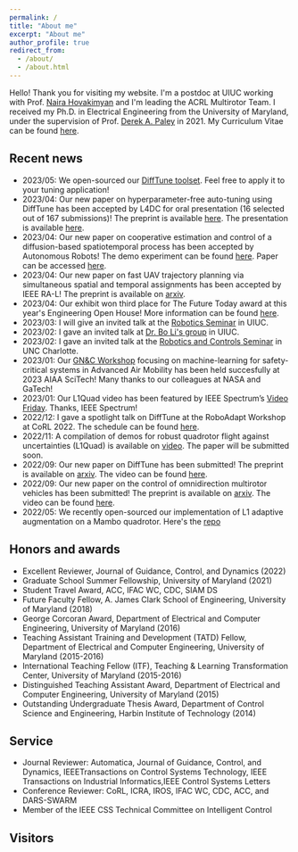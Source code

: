 ```yaml
---
permalink: /
title: "About me"
excerpt: "About me"
author_profile: true
redirect_from: 
  - /about/
  - /about.html
---
```

Hello! Thank you for visiting my website. I'm a postdoc at UIUC working with Prof. [Naira Hovakimyan](https://naira.mechse.illinois.edu/) and I'm leading the ACRL Multirotor Team. I received my Ph.D. in Electrical Engineering from the University of Maryland, under the supervision of Prof. [Derek A. Paley](https://aero.umd.edu/clark/faculty/58/Derek-A-Paley) in 2021. My Curriculum Vitae can be found [here](https://github.com/Sheng-Cheng/Sheng-Cheng.github.io/blob/master/files/CV_Sheng_UIUC.pdf).

Recent news
------
* 2023/05: We open-sourced our [DiffTune toolset](https://github.com/Sheng-Cheng/DiffTuneOpenSource). Feel free to apply it to your tuning application!
* 2023/04: Our new paper on hyperparameter-free auto-tuning using DiffTune has been accepted by L4DC for oral presentation (16 selected out of 167 submissions)! The preprint is available [here]([https://youtu.be/i8Lms1cOoyI](https://arxiv.org/abs/2212.03194)). The presentation is available [here](https://www.youtube.com/live/9dk6tRNxUU8?feature=share&t=22479). 
* 2023/04: Our new paper on cooperative estimation and control of a diffusion-based spatiotemporal process has been accepted by Autonomous Robots! The demo experiment can be found [here](https://youtu.be/i8Lms1cOoyI). Paper can be accessed [here](https://link.springer.com/article/10.1007/s10514-023-10105-9).
* 2023/04: Our new paper on fast UAV trajectory planning via simultaneous spatial and temporal assignments has been accepted by IEEE RA-L! The preprint is available on [arxiv](https://arxiv.org/abs/2211.15902).
* 2023/04: Our exhibit won third place for The Future Today award at this year's Engineering Open House! More information can be found [here](https://eohillinois.org/).
* 2023/03: I will give an invited talk at the [Robotics Seminar](https://robotics.illinois.edu/robotics-seminar-series/) in UIUC.
* 2023/02: I gave an invited talk at [Dr. Bo Li's group](https://aisecure.github.io/) in UIUC.
* 2023/02: I gave an invited talk at the [Robotics and Controls Seminar](https://rcs.charlotte.edu/seminar) in UNC Charlotte.
* 2023/01: Our [GN&C Workshop](https://virtualscitech.aiaa.org/Category/f804d236-1b50-4d7a-b21f-780d9f805aeb) focusing on machine-learning for safety-critical systems in Advanced Air Mobility has been held succesfully at 2023 AIAA SciTech! Many thanks to our colleagues at NASA and GaTech!
* 2023/01: Our L1Quad video has been featured by IEEE Spectrum’s [Video Friday](https://spectrum.ieee.org/video-friday-robots-at-night#:~:text=Quadrotors%20are%20deployed,case%20by%20case.). Thanks, IEEE Spectrum!
* 2022/12: I gave a spotlight talk on DiffTune at the RoboAdapt Workshop at CoRL 2022. The schedule can be found [here](https://sites.google.com/view/roboadapt/schedule?authuser=0).
* 2022/11: A compilation of demos for robust quadrotor flight against uncertainties (L1Quad) is available on [video](https://youtu.be/18-2OqTRJ50). The paper will be submitted soon.
* 2022/09: Our new paper on DiffTune has been submitted! The preprint is available on [arxiv](https://arxiv.org/abs/2209.10021). The video can be found [here](https://youtu.be/otAv1EJF7EA).
* 2022/09: Our new paper on the control of omnidirection multirotor vehicles has been submitted! The preprint is available on [arxiv](https://arxiv.org/abs/2209.10024). The video can be found [here](https://youtu.be/Ip6MeS7rLhI).
* 2022/05: We recently open-sourced our implementation of L1 adaptive augmentation on a Mambo quadrotor. Here's the [repo](https://github.com/HovakimyanResearch/L1-Mambo) <!--- We will release our C++ implementation soon this summer!--->
<!--- * 2022/01: Our paper on L1 augmentation of geometric tracking control for quadrotors has been presented at ICRA 2022! The paper can be accessed [here](https://ieeexplore.ieee.org/document/9811946). The video for experiments can be found [here](https://youtu.be/25Z7iAkZ5xw). --->



Honors and awards
------
* Excellent Reviewer, Journal of Guidance, Control, and Dynamics (2022)
* Graduate School Summer Fellowship, University of Maryland (2021) <!--- for students delayed by COVID-19. --->
* Student Travel Award, ACC, IFAC WC, CDC, SIAM DS <!--- ACC (2019 2020 2021) CDC (2020) SIAM DS (2021)--->
* Future Faculty Fellow, A. James Clark School of Engineering, University of Maryland (2018)
* George Corcoran Award, Department of Electrical and Computer Engineering, University of Maryland (2016)
* Teaching Assistant Training and Development (TATD) Fellow, Department of Electrical and Computer Engineering, University of Maryland (2015-2016) 
* International Teaching Fellow (ITF), Teaching & Learning Transformation Center, University of Maryland (2015-2016) 
* Distinguished Teaching Assistant Award, Department of Electrical and Computer Engineering, University of Maryland (2015)
* Outstanding Undergraduate Thesis Award, Department of Control Science and Engineering, Harbin Institute of Technology (2014) <!---thesis title: "Design of the GPS/MEMS IMU
Combined Navigation System"--->

Service
------
* Journal Reviewer: Automatica, Journal of Guidance, Control, and Dynamics, IEEETransactions on Control Systems Technology, IEEE Transactions on Industrial Informatics,IEEE Control Systems Letters
* Conference Reviewer: CoRL, ICRA, IROS, IFAC WC, CDC, ACC, and DARS-SWARM
* Member of the IEEE CSS Technical Committee on Intelligent Control

Visitors
------
<script type="text/javascript" id="clustrmaps" src="//cdn.clustrmaps.com/map_v2.js?d=oXLUS-3Iesx-b_7fwyX7vOsyE4f4gwugR3oIU_mKEf4"></script>

